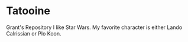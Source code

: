 # Tatooine
Grant's Repository
I like Star Wars. My favorite character is either Lando Calrissian or Plo Koon. 
